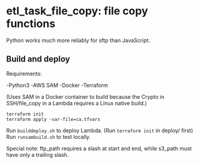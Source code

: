 # etl_task_file_copy: file copy functions

Python works much more reliably for sftp than JavaScript.

## Build and deploy
Requirements:

-Python3
-AWS SAM
-Docker
-Terraform

(Uses SAM in a Docker container to build because the Crypto in SSH/file_copy in a Lambda requires a Linux native build.)

```
terraform init
terraform apply -var-file=ca.tfvars
```
Run ```builddeploy.sh``` to deploy Lambda. (Run ```terraform init``` in deploy/ first)
Run ```runsambuild.sh``` to test locally.


Special note: ftp_path requires a slash at start and end, while s3_path must have only a trailing slash.




